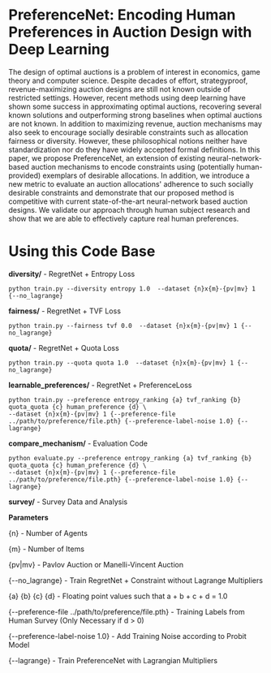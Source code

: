 # PreferenceNet: Encoding Human Preferences in Auction Design with Deep Learning

The design of optimal auctions is a problem of interest in economics, game theory and computer science. Despite decades of effort, strategyproof, revenue-maximizing auction designs are still not known outside of restricted settings. However, recent methods using deep learning have shown some success in approximating optimal auctions, recovering several known solutions and outperforming strong baselines when optimal auctions are not known. In addition to maximizing revenue, auction mechanisms may also seek to encourage socially desirable constraints such as allocation fairness or diversity. However, these philosophical notions neither have standardization nor do they have widely accepted formal definitions. In this paper, we propose PreferenceNet, an extension of existing neural-network-based auction mechanisms to encode constraints using (potentially human-provided) exemplars of desirable allocations. In addition, we introduce a new metric to evaluate an auction allocations' adherence to such socially desirable constraints and demonstrate that our proposed method is competitive with current state-of-the-art neural-network based auction designs. We validate our approach through human subject research and show that we are able to effectively capture real human preferences.

# Using this Code Base
**diversity/** - RegretNet + Entropy Loss
```
python train.py --diversity entropy 1.0  --dataset {n}x{m}-{pv|mv} 1 {--no_lagrange}
```

**fairness/** - RegretNet + TVF Loss
```
python train.py --fairness tvf 0.0  --dataset {n}x{m}-{pv|mv} 1 {--no_lagrange}
```

**quota/** - RegretNet + Quota Loss
```
python train.py --quota quota 1.0  --dataset {n}x{m}-{pv|mv} 1 {--no_lagrange}
```

**learnable_preferences/** - RegretNet + PreferenceLoss
```
python train.py --preference entropy_ranking {a} tvf_ranking {b} quota_quota {c} human_preference {d} \
--dataset {n}x{m}-{pv|mv} 1 {--preference-file ../path/to/preference/file.pth} {--preference-label-noise 1.0} {--lagrange}
```

**compare_mechanism/** - Evaluation Code
```
python evaluate.py --preference entropy_ranking {a} tvf_ranking {b} quota_quota {c} human_preference {d} \ 
--dataset {n}x{m}-{pv|mv} 1 {--preference-file ../path/to/preference/file.pth} {--preference-label-noise 1.0} {--lagrange}
```

**survey/** - Survey Data and Analysis

**Parameters**

{n} - Number of Agents

{m} - Number of Items

{pv|mv} - Pavlov Auction or Manelli-Vincent Auction

{--no_lagrange} - Train RegretNet + Constraint without Lagrange Multipliers

{a} {b} {c} {d} - Floating point values such that a + b + c + d = 1.0

{--preference-file ../path/to/preference/file.pth} - Training Labels from Human Survey (Only Necessary if d > 0)

{--preference-label-noise 1.0} - Add Training Noise according to Probit Model

{--lagrange} - Train PreferenceNet with Lagrangian Multipliers

